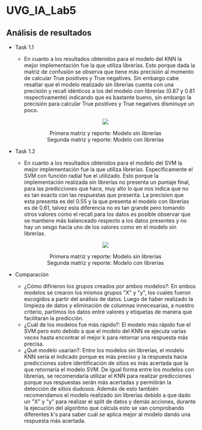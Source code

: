 # UVG_IA_Lab5

## Análisis de resultados
- Task 1.1
  - En cuanto a los resultados obtenidos para el modelo del KNN la mejor implementación fue la que utiliza librerías. Esto porque dada la matriz de confusión se observa que tiene más precisión al momento de calcular True positives y True negatives. Sin embargo cabe resaltar que el modelo realizado sin librerías cuenta con una precisión y recall idénticos a los del modelo con librerías (0.87 y 0.81 respectivamente) indicando que es bastante bueno, sin embargo la precisión para calcular True positives y True negatives disminuye un poco.
 
  <p align="center">
    <img src="https://user-images.githubusercontent.com/60325784/224112555-77fd0dc7-c3aa-43e9-8422-f63fb257105a.png"/>
  </p>

  <p align="center">Primera matriz y reporte: Modelo sin librerías</br>Segunda matriz y reporte: Modelo con librerías</p>
  
- Task 1.2 
  - En cuanto a los resultados obtenidos para el modelo del SVM la mejor implementación fue la que utiliza librerías. Especificamente el SVM con función radial fue el utilizado. Esto porque la implementación realizada sin librerías no presenta un puntaje final, para las predicciones que hace, muy alto lo que nos indica que no es tan exacto con las respuestas que presenta. La precision que esta presenta es del 0.55 y la que presenta el modelo con librerías es de 0.61, talvez esta diferencia no es tan grande pero tomando otros valores como el recall para los datos es posible observar que se mantiene más balanceado respecto a los datos presentes y no hay un sesgo hacía uno de los valores como en el modelo sin librerías.
  
  <p align="center">
    <img src="https://user-images.githubusercontent.com/60325784/224113284-85259aeb-d22d-4bbf-b4c6-1c8822ddfb1a.png"/>
  </p>
  
  <p align="center">Primera matriz y reporte: Modelo sin librerías</br>Segunda matriz y reporte: Modelo con librerías</p>
  
- Comparación
  - ¿Cómo difirieron los grupos creados por ambos modelos?: En ambos modelos se crearon los mismos grupos "X" y "y", los cuales fueron escogidos a partir del análisis de datos. Luego de haber realizado la limpieza de datos y eliminación de columnas innecesarias, a nuestro criterio, partimos los datos entre valores y etiquetas de manera que facilitaran la predicción.
  - ¿Cuál de los modelos fue más rápido?: El modelo más rápido fue el SVM pero esto debido a que el modelo del KNN se ejecuta varias veces hasta encontrar el mejor k para retornar una respuesta más precisa.
  - ¿Qué modelo usarían?: Entre los modelos sin librerías, el modelo KNN sería el indicado porque es más preciso y la respuesta hacia predicciones sobre identificación de sitios es más acertada que la que retornaría el modelo SVM. De igual forma entre los modelos con librerías, se recomendaría utilizar el KNN para realizar predicciones porque sus respuestas serán más acertadas y permitirán la detección de sitios dudosos. Además de esto también recomendamos el modelo realizado sin librerías debido a que dado un "X" y "y" para realizar el split de datos y demás acciones, durante la ejecución del algoritmo que calcula esto se van comprobando diferentes k's para saber cuál se aplica mejor al modelo dando una respuesta más acertada.
